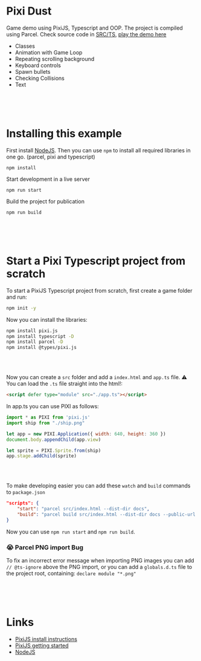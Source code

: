 # Pixi Dust

Game demo using PixiJS, Typescript and OOP. The project is compiled using Parcel. Check source code in [SRC/TS](https://github.com/KokoDoko/pixidust/tree/main/src/ts), [play the demo here](https://kokodoko.github.io/pixidust/)

- Classes
- Animation with Game Loop
- Repeating scrolling background 
- Keyboard controls
- Spawn bullets
- Checking Collisions
- Text

<br>
<br>
<br>

# Installing this example

First install [NodeJS](https://nodejs.org/en/). Then you can use `npm` to install all required libraries in one go. (parcel, pixi and typescript)

```
npm install
```

Start development in a live server
```
npm run start
```
Build the project for publication
```
npm run build
```


<br>
<br>
<br>

# Start a Pixi Typescript project from scratch

To start a PixiJS Typescript project from scratch, first create a game folder and run:

```bash
npm init -y
```

Now you can install the libraries:

```bash
npm install pixi.js
npm install typescript -D
npm install parcel -D
npm install @types/pixi.js
```
<br>
<Br>

Now you can create a `src` folder and add a `index.html` and `app.ts` file. ⚠️ You can load the `.ts` file straight into the html!:
```html
<script defer type="module" src="./app.ts"></script>
```


In app.ts you can use PIXI as follows:

```javascript
import * as PIXI from 'pixi.js'
import ship from "./ship.png"

let app = new PIXI.Application({ width: 640, height: 360 })
document.body.appendChild(app.view)

let sprite = PIXI.Sprite.from(ship)
app.stage.addChild(sprite)
```
<br>
<Br>

To make developing easier you can add these `watch` and `build` commands to `package.json`

```json
"scripts": {
    "start": "parcel src/index.html --dist-dir docs",
    "build": "parcel build src/index.html --dist-dir docs --public-url ./"
}
```
Now you can use `npm run start` and `npm run build`.

### 😭 Parcel PNG import Bug

To fix an incorrect error message when importing PNG images you can add `// @ts-ignore` above the PNG import, or you can add a `globals.d.ts` file to the project root, containing: `declare module "*.png"`



<br>
<br>
<br>

# Links

- [PixiJS install instructions](https://github.com/pixijs/pixijs)
- [PixiJS getting started](https://pixijs.io/guides/basics/getting-started.html)
- [NodeJS](https://nodejs.org/en/)
